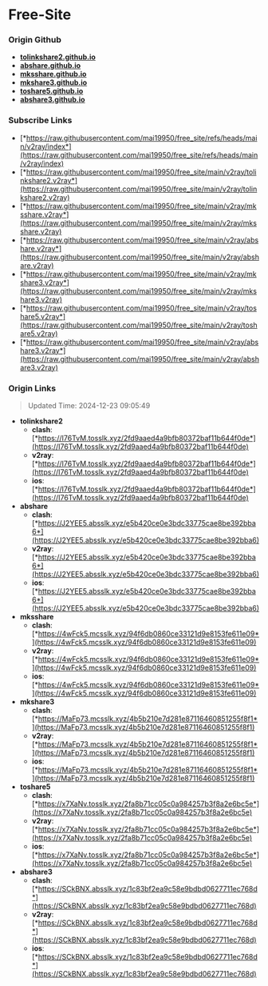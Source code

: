 # Free-Site

### Origin Github

- [**tolinkshare2.github.io**](https://github.com/tolinkshare2/tolinkshare2.github.io)
- [**abshare.github.io**](https://github.com/abshare/abshare.github.io)
- [**mksshare.github.io**](https://github.com/mksshare/mksshare.github.io)
- [**mkshare3.github.io**](https://github.com/mkshare3/mkshare3.github.io)
- [**toshare5.github.io**](https://github.com/toshare5/toshare5.github.io)
- [**abshare3.github.io**](https://github.com/abshare3/abshare3.github.io)

### Subscribe Links

- [*https://raw.githubusercontent.com/mai19950/free_site/refs/heads/main/v2ray/index*](https://raw.githubusercontent.com/mai19950/free_site/refs/heads/main/v2ray/index)
- [*https://raw.githubusercontent.com/mai19950/free_site/main/v2ray/tolinkshare2.v2ray*](https://raw.githubusercontent.com/mai19950/free_site/main/v2ray/tolinkshare2.v2ray)
- [*https://raw.githubusercontent.com/mai19950/free_site/main/v2ray/mksshare.v2ray*](https://raw.githubusercontent.com/mai19950/free_site/main/v2ray/mksshare.v2ray)
- [*https://raw.githubusercontent.com/mai19950/free_site/main/v2ray/abshare.v2ray*](https://raw.githubusercontent.com/mai19950/free_site/main/v2ray/abshare.v2ray)
- [*https://raw.githubusercontent.com/mai19950/free_site/main/v2ray/mkshare3.v2ray*](https://raw.githubusercontent.com/mai19950/free_site/main/v2ray/mkshare3.v2ray)
- [*https://raw.githubusercontent.com/mai19950/free_site/main/v2ray/toshare5.v2ray*](https://raw.githubusercontent.com/mai19950/free_site/main/v2ray/toshare5.v2ray)
- [*https://raw.githubusercontent.com/mai19950/free_site/main/v2ray/abshare3.v2ray*](https://raw.githubusercontent.com/mai19950/free_site/main/v2ray/abshare3.v2ray)

### Origin Links

> Updated Time: 2024-12-23 09:05:49

- **tolinkshare2**
  - **clash**: [*https://I76TvM.tosslk.xyz/2fd9aaed4a9bfb80372baf11b644f0de*](https://I76TvM.tosslk.xyz/2fd9aaed4a9bfb80372baf11b644f0de)
  - **v2ray**: [*https://I76TvM.tosslk.xyz/2fd9aaed4a9bfb80372baf11b644f0de*](https://I76TvM.tosslk.xyz/2fd9aaed4a9bfb80372baf11b644f0de)
  - **ios**: [*https://I76TvM.tosslk.xyz/2fd9aaed4a9bfb80372baf11b644f0de*](https://I76TvM.tosslk.xyz/2fd9aaed4a9bfb80372baf11b644f0de)
- **abshare**
  - **clash**: [*https://J2YEE5.absslk.xyz/e5b420ce0e3bdc33775cae8be392bba6*](https://J2YEE5.absslk.xyz/e5b420ce0e3bdc33775cae8be392bba6)
  - **v2ray**: [*https://J2YEE5.absslk.xyz/e5b420ce0e3bdc33775cae8be392bba6*](https://J2YEE5.absslk.xyz/e5b420ce0e3bdc33775cae8be392bba6)
  - **ios**: [*https://J2YEE5.absslk.xyz/e5b420ce0e3bdc33775cae8be392bba6*](https://J2YEE5.absslk.xyz/e5b420ce0e3bdc33775cae8be392bba6)
- **mksshare**
  - **clash**: [*https://4wFck5.mcsslk.xyz/94f6db0860ce33121d9e8153fe611e09*](https://4wFck5.mcsslk.xyz/94f6db0860ce33121d9e8153fe611e09)
  - **v2ray**: [*https://4wFck5.mcsslk.xyz/94f6db0860ce33121d9e8153fe611e09*](https://4wFck5.mcsslk.xyz/94f6db0860ce33121d9e8153fe611e09)
  - **ios**: [*https://4wFck5.mcsslk.xyz/94f6db0860ce33121d9e8153fe611e09*](https://4wFck5.mcsslk.xyz/94f6db0860ce33121d9e8153fe611e09)
- **mkshare3**
  - **clash**: [*https://MaFp73.mcsslk.xyz/4b5b210e7d281e87116460851255f8f1*](https://MaFp73.mcsslk.xyz/4b5b210e7d281e87116460851255f8f1)
  - **v2ray**: [*https://MaFp73.mcsslk.xyz/4b5b210e7d281e87116460851255f8f1*](https://MaFp73.mcsslk.xyz/4b5b210e7d281e87116460851255f8f1)
  - **ios**: [*https://MaFp73.mcsslk.xyz/4b5b210e7d281e87116460851255f8f1*](https://MaFp73.mcsslk.xyz/4b5b210e7d281e87116460851255f8f1)
- **toshare5**
  - **clash**: [*https://x7XaNv.tosslk.xyz/2fa8b71cc05c0a984257b3f8a2e6bc5e*](https://x7XaNv.tosslk.xyz/2fa8b71cc05c0a984257b3f8a2e6bc5e)
  - **v2ray**: [*https://x7XaNv.tosslk.xyz/2fa8b71cc05c0a984257b3f8a2e6bc5e*](https://x7XaNv.tosslk.xyz/2fa8b71cc05c0a984257b3f8a2e6bc5e)
  - **ios**: [*https://x7XaNv.tosslk.xyz/2fa8b71cc05c0a984257b3f8a2e6bc5e*](https://x7XaNv.tosslk.xyz/2fa8b71cc05c0a984257b3f8a2e6bc5e)
- **abshare3**
  - **clash**: [*https://SCkBNX.absslk.xyz/1c83bf2ea9c58e9bdbd0627711ec768d*](https://SCkBNX.absslk.xyz/1c83bf2ea9c58e9bdbd0627711ec768d)
  - **v2ray**: [*https://SCkBNX.absslk.xyz/1c83bf2ea9c58e9bdbd0627711ec768d*](https://SCkBNX.absslk.xyz/1c83bf2ea9c58e9bdbd0627711ec768d)
  - **ios**: [*https://SCkBNX.absslk.xyz/1c83bf2ea9c58e9bdbd0627711ec768d*](https://SCkBNX.absslk.xyz/1c83bf2ea9c58e9bdbd0627711ec768d)
